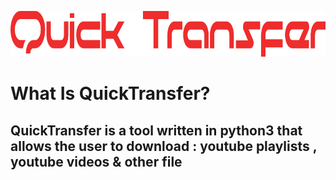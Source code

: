 <p align="center">
  <img width="950" height="73" src="https://github.com/Toxic-Omega/QuickTransfer/blob/main/Screenshots/quicktransfer.png">
</p>

##
# What Is QuickTransfer?
## QuickTransfer is a tool written in python3 that allows the user to download : youtube playlists , youtube videos & other file
